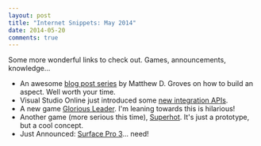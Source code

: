 ```yaml
---
layout: post
title: "Internet Snippets: May 2014"
date: 2014-05-20
comments: true
---
```

Some more wonderful links to check out. Games, announcements, knowledge...  
- An awesome <a href="http://crosscuttingconcerns.com/tag/LetsBuildAnAspect">blog post series</a> by Matthew D. Groves on how to build an aspect. Well worth your time.  
- Visual Studio Online just introduced some <a href="http://www.visualstudio.com/en-us/integrate/explore/explore-vso-vsi">new integration APIs</a>.  
- A new game&nbsp;<a href="http://www.nbcnews.com/tech/video-games/glorious-leader-kim-jong-un-star-his-own-video-game-n106031">Glorious Leader</a>. I'm leaning towards this is hilarious!  
- Another game (more serious this time), <a href="http://superhotgame.com/play-prototype">Superhot</a>. It's just a prototype, but a cool concept.  
- Just Announced: <a href="http://blog.surface.com/2014/05/announcing-surface-pro-3/">Surface Pro 3</a>... need!  
